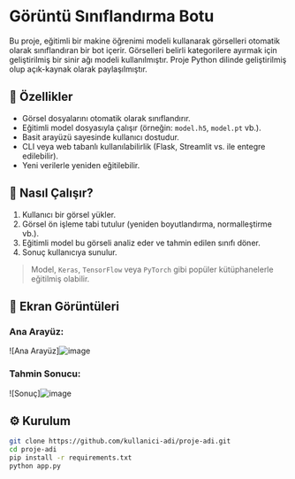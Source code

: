 # Görüntü Sınıflandırma Botu

Bu proje, eğitimli bir makine öğrenimi modeli kullanarak görselleri otomatik olarak sınıflandıran bir bot içerir. Görselleri belirli kategorilere ayırmak için geliştirilmiş bir sinir ağı modeli kullanılmıştır. Proje Python dilinde geliştirilmiş olup açık-kaynak olarak paylaşılmıştır.

## 🚀 Özellikler

- Görsel dosyalarını otomatik olarak sınıflandırır.
- Eğitimli model dosyasıyla çalışır (örneğin: `model.h5`, `model.pt` vb.).
- Basit arayüzü sayesinde kullanıcı dostudur.
- CLI veya web tabanlı kullanılabilirlik (Flask, Streamlit vs. ile entegre edilebilir).
- Yeni verilerle yeniden eğitilebilir.

## 🧠 Nasıl Çalışır?

1. Kullanıcı bir görsel yükler.
2. Görsel ön işleme tabi tutulur (yeniden boyutlandırma, normalleştirme vb.).
3. Eğitimli model bu görseli analiz eder ve tahmin edilen sınıfı döner.
4. Sonuç kullanıcıya sunulur.

> Model, `Keras`, `TensorFlow` veya `PyTorch` gibi popüler kütüphanelerle eğitilmiş olabilir.

## 📸 Ekran Görüntüleri

### Ana Arayüz:
![Ana Arayüz]![image](https://github.com/user-attachments/assets/633aa9d5-d90b-44fb-85ca-d919538bbc31)


### Tahmin Sonucu:
![Sonuç]![image](https://github.com/user-attachments/assets/56b01e65-1230-4a90-92d5-c4d17ad0ca8b)


## ⚙️ Kurulum

```bash
git clone https://github.com/kullanici-adi/proje-adi.git
cd proje-adi
pip install -r requirements.txt
python app.py
